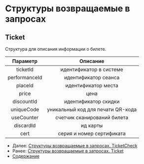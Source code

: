 Структуры возвращаемые в запросах
=====================================

Ticket
-------------

Структура для описания информации о билете.

|  Параметр  	|              Описание             	|
|:----------:	|:---------------------------------:	|
|  ticketId  	|      идентификатор в системе      	|
|  performanceId  	|      идентификатор сеанса      	|
|   placeId  	|        идентификатор места        	|
|    price   	|                цена               	|
| discountId   	|   идентификатор скидки               	|
| uniqueCode 	| уникальный код для печати QR-кода 	|
| useCounter 	| счетчик сканирований билета 	|
| discardId 	| ид карты |
| cert 	| серия и номер сертификата |


* Далее: [Структуры возвращаемые в запросах. TicketCheck](ticketCheck)
* Ранее: [Структуры возвращаемые в запросах. Ticket](ticket)
* [Содержание](../index)